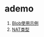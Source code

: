 # ademo

1. [Blob使用示例](https://smalljerry.cn/ademo/blob-examples.html)
2. [NAT类型](https://smalljerry.cn/ademo/nat-types.html)
